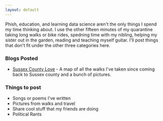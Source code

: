 ```yaml
---
layout: default
---
```


Phish, education, and learning data science aren't the only things I spend my time thinking about.  I use the other fifteen minutes of my quarantine taking long walks or bike rides, spedning time with my nibling, helping my sister out in the garden, reading and teaching myself guitar.  I'll post things that don't fit under the other three categories here.

### Blogs Posted
* [Sussex County Love](https://jroefive.github.io/2020/05/07/Sussex-County-Love.html) - A map of all the walks I've taken since coming back to Sussex county and a bunch of pictures.

### Things to post
* Songs or poems I've written
* Pictures from walks and travel
* Share cool stuff that my friends are doing
* Political Rants
